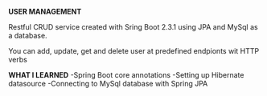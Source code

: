 <strong>USER MANAGEMENT</strong>

Restful CRUD service created with Sring Boot 2.3.1 using JPA and MySql as a database.

You can add, update, get and delete user at predefined endpionts wit HTTP verbs

<strong>WHAT I LEARNED</strong>
-Spring Boot core annotations
-Setting up Hibernate datasource
-Connecting to MySql database with Spring JPA
